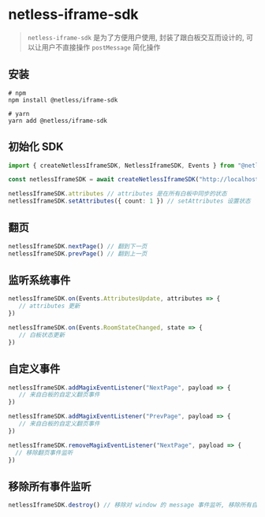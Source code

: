 # netless-iframe-sdk

> `netless-iframe-sdk` 是为了方便用户使用, 封装了跟白板交互而设计的, 可以让用户不直接操作 `postMessage` 简化操作



## 安装

```
# npm
npm install @netless/iframe-sdk

# yarn
yarn add @netless/iframe-sdk
```



## 初始化 SDK

```typescript
import { createNetlessIframeSDK, NetlessIframeSDK, Events } from "@netless/iframe-sdk"

const netlessIframeSDK = await createNetlessIframeSDK("http://localhost:3000") // 当前 iframe 的父级域名

netlessIframeSDK.attributes // attributes 是在所有白板中同步的状态
netlessIframeSDK.setAttributes({ count: 1 }) // setAttributes 设置状态
```

## 翻页

```typescript
netlessIframeSDK.nextPage() // 翻到下一页
netlessIframeSDK.prevPage() // 翻到上一页
```



## 监听系统事件

```typescript
netlessIframeSDK.on(Events.AttributesUpdate, attributes => {
   // attributes 更新
})

netlessIframeSDK.on(Events.RoomStateChanged, state => {
   // 白板状态更新
})
```



## 自定义事件

```typescript
netlessIframeSDK.addMagixEventListener("NextPage", payload => {
   // 来自白板的自定义翻页事件
})

netlessIframeSDK.addMagixEventListener("PrevPage", payload => {
   // 来自白板的自定义翻页事件
})

netlessIframeSDK.removeMagixEventListener("NextPage", payload => {
  // 移除翻页事件监听
})
```



## 移除所有事件监听

```typescript
netlessIframeSDK.destroy() // 移除对 window 的 message 事件监听, 移除所有自定义事件的监听
```
